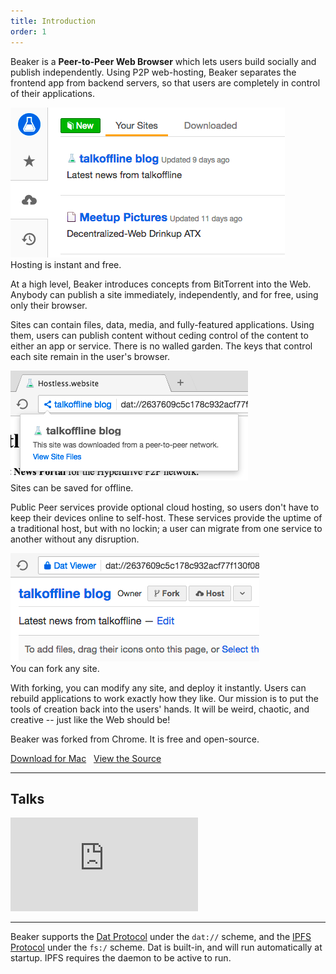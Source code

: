 ```yaml
---
title: Introduction
order: 1
---
```


Beaker is a **Peer-to-Peer Web Browser** which lets users build&nbsp;socially and publish&nbsp;independently.
Using P2P web-hosting, Beaker separates the frontend app from backend servers, so that users are completely in control of their applications.

<div class="screenshot">
  <div><img src="/img/intro-screenshot-2-cropped.png"></div>
  <div>Hosting is instant and free.</div>
</div>

At a high level, Beaker introduces concepts from BitTorrent into the Web.
Anybody can publish a site immediately, independently, and for free, using only their browser.

Sites can contain files, data, media, and fully-featured applications.
Using them, users can publish content without ceding control of the content to either an app or service.
There is no walled garden.
The keys that control each site remain in the user's browser.

<div class="screenshot">
  <div><img src="/img/intro-screenshot-4-cropped.png"></div>
  <div>Sites can be saved for offline.</div>
</div>

Public Peer services provide optional cloud hosting, so users don't have to keep their devices online to self-host.
These services provide the uptime of a traditional host, but with no lockin; a user can migrate from one service to another without any disruption.

<div class="screenshot">
  <div><img src="/img/intro-screenshot-3-cropped.png"></div>
  <div>You can fork any site.</div>
</div>

With forking, you can modify any site, and deploy it instantly.
Users can rebuild applications to work exactly how they like.
Our mission is to put the tools of creation back into the users' hands.
It will be weird, chaotic, and creative -- just like the Web should be!

Beaker was forked from Chrome.
It is free and open-source.

<a class="btn btn-primary" href="https://download.beakerbrowser.net/download/latest/osx"><i class="fa fa-apple" aria-hidden="true"></i> Download for Mac</a>
&nbsp; <a href="https://github.com/beakerbrowser/beaker">View the Source</a>

---

## Talks

<div class="yt-video">
  <iframe src="https://www.youtube.com/embed/pi-kreA52oI" frameborder="0" allowfullscreen></iframe>
</div>

---

Beaker supports the [Dat Protocol](/docs/dat/intro.html) under the `dat://` scheme, and the [IPFS Protocol](https://ipfs.io) under the `fs:/` scheme.
Dat is built-in, and will run automatically at startup.
IPFS requires the daemon to be active to run.